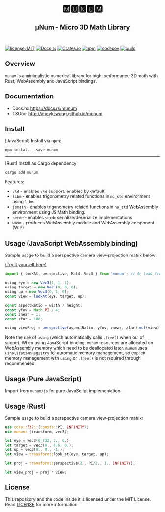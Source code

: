<h1 align="center">🅼🆄🅽🆄🅼</h1>
<h2 align="center">μNum - Micro 3D Math Library</h2>
<br />

[![license: MIT](https://img.shields.io/badge/License-MIT-yellow.svg)](./LICENSE)
[![Docs.rs](https://docs.rs/munum/badge.svg)](https://docs.rs/munum)
[![Crates.io](https://img.shields.io/crates/v/munum.svg)](https://crates.io/crates/munum)
[![npm](https://img.shields.io/npm/v/munum.svg)](https://www.npmjs.com/package/munum)
[![codecov](https://codecov.io/gh/andykswong/munum/branch/main/graph/badge.svg?token=68JPTUD7GZ)](https://codecov.io/gh/andykswong/munum)
[![build](https://github.com/andykswong/munum/actions/workflows/build.yaml/badge.svg)](https://github.com/andykswong/munum/actions/workflows/build.yaml)

## Overview
`munum` is a minimalistic numerical library for high-performance 3D math with Rust, WebAssembly and JavaScript bindings.

## Documentation
- Docs.rs: https://docs.rs/munum
- TSDoc: http://andykswong.github.io/munum

## Install
[JavaScript] Install via npm: 
```shell
npm install --save munum
```

---


[Rust] Install as Cargo dependency:
```shell
cargo add munum
```
Features:
- `std` - enables `std` support. enabled by default.
- `libm` - enables trigonometry related functions in `no_std` environment using `libm`.
- `jsmath` - enables trigonometry related functions in `no_std` WebAssembly environment using JS Math binding.
- `serde` - enables `serde` serialize/deserialize implementations
- `wasm` - produces WebAssembly module and WebAssembly component (WIP)

## Usage (JavaScript WebAssembly binding)
Sample usage to build a perspective camera view-projection matrix below: 

[(Try it yourself here)](https://codepen.io/andykswong/pen/yLbPzGy?editors=0011)
```javascript
import { lookAt, perspective, Mat4, Vec3 } from 'munum'; // Or load from CDN, e.g. 'https://unpkg.com/munum@latest'

using eye = new Vec3(1, 1, 1);
using target = new Vec3(0, 0, 0);
using up = new Vec3(0, 1, 0);
const view = lookAt(eye, target, up);

const aspectRatio = width / height;
const yfov = Math.PI / 4;
const znear = 1;
const zfar = 100;

using viewProj = perspective(aspectRatio, yfov, znear, zfar).mul(view);
```

Note the use of `using` (which automatically calls `.free()` when out of scope). When using JavaScript binding, `munum` resources are allocated on WebAssembly memory which need to be deallocated later. `munum` uses `FinalizationRegistry` for automatic memory management, so explicit memory management with `using` or `.free()` is not required through recommended.

## Usage (Pure JavaScript)
Import from `munum/js` for pure JavaScript implementation.

## Usage (Rust)
Sample usage to build a perspective camera view-projection matrix:

```rust
use core::f32::{consts::PI, INFINITY};
use munum::{transform, vec3};

let eye = vec3(0_f32, 2., 0.);
let target = vec3(0., 0.6, 0.);
let up = vec3(0., 0., -1.);
let view = transform::look_at(eye, target, up);

let proj = transform::perspective(2., PI/2., 1., INFINITY);

let view_proj = proj * view;
```

## License
This repository and the code inside it is licensed under the MIT License. Read [LICENSE](./LICENSE) for more information.
